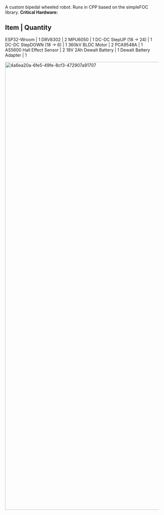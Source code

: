 A custom bipedal wheeled robot. Runs in CPP based on the simpleFOC library.
**Critical Hardware:**

  Item                            |    Quantity
---------------------------------------------------------
  ESP32-Wroom                     |  1
  DRV8302                         |  2
  MPU6050                         |  1
  DC-DC StepUP (18 -> 24)         |  1
  DC-DC StepDOWN (18 -> 6)        |  1
  360kV BLDC Motor                |  2
  PCA9548A                        |  1
  AS5600 Hall Effect Sensor       |  2
  18V 2Ah Dewalt Battery          |  1
  Dewalt Battery Adapter          |  1

<img width="2000" height="1462" alt="4a6ea20a-6fe5-49fe-8cf3-472907a91707" src="https://github.com/user-attachments/assets/e7c8a363-d6c8-4f55-b5e2-4133d7d0e8a3" />

